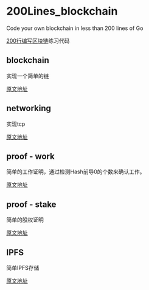 # 200Lines_blockchain
Code your own blockchain in less than 200 lines of Go

[200行编写区块链](https://medium.com/@mycoralhealth)练习代码

## blockchain
实现一个简单的链

[原文地址](https://medium.com/@mycoralhealth/code-your-own-blockchain-in-less-than-200-lines-of-go-e296282bcffc)

## networking
实现tcp

[原文地址](https://medium.com/@mycoralhealth/part-2-networking-code-your-own-blockchain-in-less-than-200-lines-of-go-17fe1dad46e1)

## proof - work
简单的工作证明，通过检测Hash前导0的个数来确认工作。

[原文地址](https://medium.com/@mycoralhealth/code-your-own-blockchain-mining-algorithm-in-go-82c6a71aba1f)

## proof - stake
简单的股权证明

[原文地址](https://medium.com/@mycoralhealth/code-your-own-proof-of-stake-blockchain-in-go-610cd99aa658)

## IPFS
简单IPFS存储

[原文地址](https://medium.com/@mycoralhealth/learn-to-securely-share-files-on-the-blockchain-with-ipfs-219ee47df54c)